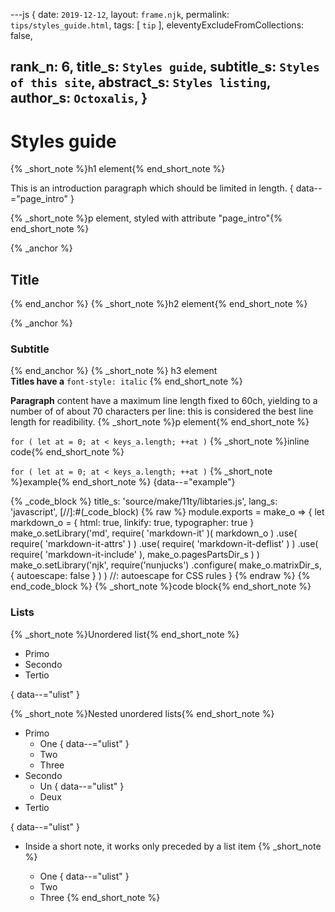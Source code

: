 ---js
{
  date:      `2019-12-12`,
  layout:    `frame.njk`,
  permalink: `tips/styles_guide.html`,
  tags:      [ `tip` ],
  eleventyExcludeFromCollections: false,

  rank_n:     6,
  title_s:    `Styles guide`,
  subtitle_s: `Styles of this site`,
  abstract_s: `Styles listing`,
  author_s:   `Octoxalis`,
}
---
[comment]: # (======== Post ========)
# Styles guide
{% _short_note %}h1 element{% end_short_note %}


This is an introduction paragraph which should be limited in length.
{ data--="page_intro" }

{% _short_note %}p element, styled with attribute "page_intro"{% end_short_note %}


{% _anchor %}
## Title
{% end_anchor %}
{% _short_note %}h2 element{% end_short_note %}


{% _anchor %}
### Subtitle
{% end_anchor %}
{% _short_note %}
h3 element<br/>
<b>Titles have a</b> <code>font-style: italic</code>
{% end_short_note %}  


**Paragraph** content have a maximum line length fixed to 60ch, yielding to a number of  of about 70 characters per line: this is considered the best line length for readibility.
{% _short_note %}p element{% end_short_note %}


`for ( let at = 0; at < keys_a.length; ++at )`
{% _short_note %}inline code{% end_short_note %}


`for ( let at = 0; at < keys_a.length; ++at )`
{% _short_note %}example{% end_short_note %}
{data--="example"}


{% _code_block %}
    title_s: 'source/make/11ty/libtaries.js',
    lang_s: 'javascript',
[//]:#(_code_block)
{% raw %}
module.exports = make_o =>
{
  let markdown_o =
  {
    html:        true,
    linkify:     true,
    typographer: true
  }
  make_o.setLibrary('md',
    require( 'markdown-it' )( markdown_o )
      .use( require( 'markdown-it-attrs' ) )
      .use( require( 'markdown-it-deflist' ) )
      .use( require( 'markdown-it-include' ), make_o.pagesPartsDir_s )
  )
  make_o.setLibrary('njk',
    require('nunjucks')
      .configure( make_o.matrixDir_s, { autoescape: false } ) )  //: autoescape for CSS rules
}
{% endraw %}
{% end_code_block %}
{% _short_note %}code block{% end_short_note %}


### Lists

{% _short_note %}Unordered list{% end_short_note %}

+ Primo
+ Secondo
+ Tertio

{ data--="ulist" }

{% _short_note %}Nested unordered lists{% end_short_note %}


+ Primo
  - One
{ data--="ulist" }
  - Two
  - Three
+ Secondo
  - Un
{ data--="ulist" }
  - Deux
+ Tertio

{ data--="ulist" }



- Inside a short note, it works only preceded by a list item
{% _short_note %}

  + One
{ data--="ulist" }
  + Two
  + Three
{% end_short_note %}


[comment]: # (======== Links ========)
